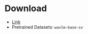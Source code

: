 # Download

- [Link](https://huggingface.co/microsoft/wavlm-base-sv)
- Pretrained Datasets: `wavlm-base-sv`
